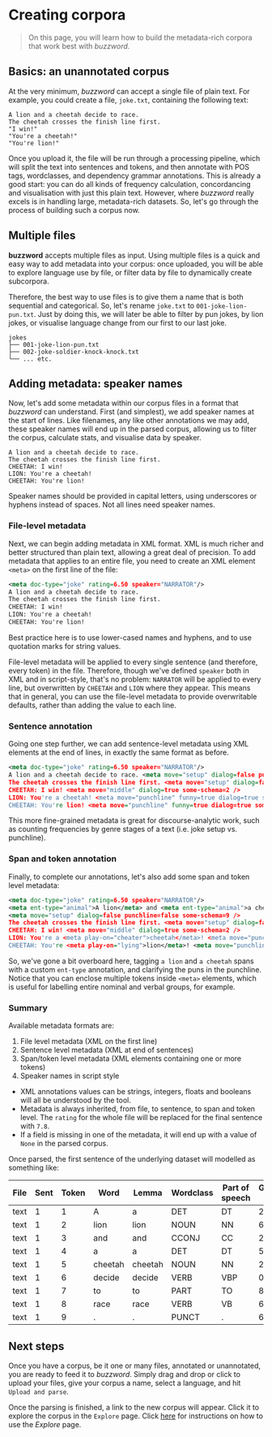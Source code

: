 # Creating corpora

> On this page, you will learn how to build the metadata-rich corpora that work best with *buzzword*.

## Basics: an unannotated corpus

At the very minimum, *buzzword* can accept a single file of plain text. For example, you could create a file, `joke.txt`, containing the following text:

```text
A lion and a cheetah decide to race.      
The cheetah crosses the finish line first.
"I win!"
"You're a cheetah!"
"You're lion!"
```

Once you upload it, the file will be run through a processing pipeline, which will split the text into sentences and tokens, and then annotate with POS tags, wordclasses, and dependency grammar annotations. This is already a good start: you can do all kinds of frequency calculation, concordancing and visualisation with just this plain text. However, where *buzzword* really excels is in handling large, metadata-rich datasets. So, let's go through the process of building such a corpus now.

## Multiple files

**buzzword** accepts multiple files as input. Using multiple files is a quick and easy way to add metadata into your corpus: once uploaded, you will be able to explore language use by file, or filter data by file to dynamically create subcorpora.

Therefore, the best way to use files is to give them a name that is both sequential and categorical. So, let's rename `joke.txt` to `001-joke-lion-pun.txt`. Just by doing this, we will later be able to filter by pun jokes, by lion jokes, or visualise language change from our first to our last joke.

```text
jokes
├── 001-joke-lion-pun.txt
├── 002-joke-soldier-knock-knock.txt
└── ... etc.
```

## Adding metadata: speaker names

Now, let's add some metadata within our corpus files in a format that *buzzword* can understand. First (and simplest), we add speaker names at the start of lines. Like filenames, any like other annotations we may add, these speaker names will end up in the parsed corpus, allowing us to filter the corpus, calculate stats, and visualise data by speaker.

```text
A lion and a cheetah decide to race. 
The cheetah crosses the finish line first.
CHEETAH: I win!
LION: You're a cheetah!
CHEETAH: You're lion!
```

Speaker names should be provided in capital letters, using underscores or hyphens instead of spaces. Not all lines need speaker names.

### File-level metadata

Next, we can begin adding metadata in XML format. XML is much richer and better structured than plain text, allowing a great deal of precision. To add metadata that applies to an entire file, you need to create an XML element `<meta>` on the first line of the file:


```xml
<meta doc-type="joke" rating=6.50 speaker="NARRATOR"/>
A lion and a cheetah decide to race. 
The cheetah crosses the finish line first.
CHEETAH: I win!
LION: You're a cheetah!
CHEETAH: You're lion!
```

Best practice here is to use lower-cased names and hyphens, and to use quotation marks for string values. 

File-level metadata will be applied to every single sentence (and therefore, every token) in the file. Therefore, though we've defined `speaker` both in XML and in script-style, that's no problem: `NARRATOR` will be applied to every line, but overwritten by `CHEETAH` and `LION` where they appear. This means that in general, you can use the file-level metadata to provide overwritable defaults, rather than adding the value to each line.

### Sentence annotation

Going one step further, we can add sentence-level metadata using XML elements at the end of lines, in exactly the same format as before.

```xml
<meta doc-type="joke" rating=6.50 speaker="NARRATOR"/>
A lion and a cheetah decide to race. <meta move="setup" dialog=false punchline=false some-schema=9 />
The cheetah crosses the finish line first. <meta move="setup" dialog=false punchline=false />
CHEETAH: I win! <meta move="middle" dialog=true some-schema=2 />
LION: You're a cheetah! <meta move="punchline" funny=true dialog=true some-schema=3 />
CHEETAH: You're lion! <meta move="punchline" funny=true dialog=true some-schema=4 rating=7.8 />
```

This more fine-grained metadata is great for discourse-analytic work, such as counting frequencies by genre stages of a text (i.e. joke setup vs. punchline).

### Span and token annotation

Finally, to complete our annotations, let's also add some span and token level metadata:

```xml
<meta doc-type="joke" rating=6.50 speaker="NARRATOR"/>
<meta ent-type="animal">A lion</meta> and <meta ent-type="animal">a cheetah</meta> decide to race. 
<meta move="setup" dialog=false punchline=false some-schema=9 />
The cheetah crosses the finish line first. <meta move="setup" dialog=false punchline=false />
CHEETAH: I win! <meta move="middle" dialog=true some-schema=2 />
LION: You're a <meta play-on="cheater">cheetah</meta>! <meta move="punchline" funny=true dialog=true some-schema=3 />
CHEETAH: You're <meta play-on="lying">lion</meta>! <meta move="punchline" funny=true dialog=true some-schema=4 rating=7.8 />
```

So, we've gone a bit overboard here, tagging `a lion` and `a cheetah` spans with a custom `ent-type` annotation, and clarifying the puns in the punchline. Notice that you can enclose multiple tokens inside `<meta>` elements, which is useful for labelling entire nominal and verbal groups, for example.

### Summary

Available metadata formats are:

1. File level metadata (XML on the first line)
2. Sentence level metadata (XML at end of sentences)
3. Span/token level metadata (XML elements containing one or more tokens)
4. Speaker names in script style

* XML annotations values can be strings, integers, floats and booleans will all be understood by the tool.
* Metadata is always inherited, from file, to sentence, to span and token level. The `rating` for the whole file will be replaced for the final sentence with `7.8`.
* If a field is missing in one of the metadata, it will end up with a value of `None` in the parsed corpus. 

Once parsed, the first sentence of the underlying dataset will modelled as something like:

| File     | Sent   | Token   | Word    | Lemma   | Wordclass   | Part of speech   |   Governor index | Dependency role   | e   | dialog   | doc_type   |   ent_id | ent_iob   | ent_type   | funny   | move   | play_on   | punchline   |   rating |   sent_id |   sent_len |   some_schema | Speaker   |
|------|----|----|---------|---------|-------------|------------------|------------------|-------------------|-----|----------|------------|----------|-----------|------------|---------|--------|-----------|-------------|----------|-----------|------------|---------------|-----------|
| text |  1 |  1 | A       | a       | DET         | DT               |                2 | det               | _   | False    | joke       |        0 | O         |            | _       | setup  | _         | False       |      6.5 |         1 |          9 |             9 | NARRATOR  |
| text |  1 |  2 | lion    | lion    | NOUN        | NN               |                6 | nsubj             | _   | False    | joke       |        0 | O         | animal     | _       | setup  | _         | False       |      6.5 |         1 |          9 |             9 | NARRATOR  |
| text |  1 |  3 | and     | and     | CCONJ       | CC               |                2 | cc                | _   | False    | joke       |        0 | O         |            | _       | setup  | _         | False       |      6.5 |         1 |          9 |             9 | NARRATOR  |
| text |  1 |  4 | a       | a       | DET         | DT               |                5 | det               | _   | False    | joke       |        0 | O         |            | _       | setup  | _         | False       |      6.5 |         1 |          9 |             9 | NARRATOR  |
| text |  1 |  5 | cheetah | cheetah | NOUN        | NN               |                2 | conj              | _   | False    | joke       |        0 | O         | animal     | _       | setup  | _         | False       |      6.5 |         1 |          9 |             9 | NARRATOR  |
| text |  1 |  6 | decide  | decide  | VERB        | VBP              |                0 | ROOT              | _   | False    | joke       |        0 | O         |            | _       | setup  | _         | False       |      6.5 |         1 |          9 |             9 | NARRATOR  |
| text |  1 |  7 | to      | to      | PART        | TO               |                8 | aux               | _   | False    | joke       |        0 | O         |            | _       | setup  | _         | False       |      6.5 |         1 |          9 |             9 | NARRATOR  |
| text |  1 |  8 | race    | race    | VERB        | VB               |                6 | xcomp             | _   | False    | joke       |        0 | O         |            | _       | setup  | _         | False       |      6.5 |         1 |          9 |             9 | NARRATOR  |
| text |  1 |  9 | .       | .       | PUNCT       | .                |                6 | punct             | _   | False    | joke       |        0 | O         |            | _       | setup  | _         | False       |      6.5 |         1 |          9 |             9 | NARRATOR  |

## Next steps

Once you have a corpus, be it one or many files, annotated or unannotated, you are ready to feed it to *buzzword*. Simply drag and drop or click to upload your files, give your corpus a name, select a language, and hit `Upload and parse`. 

Once the parsing is finished, a link to the new corpus will appear. Click it to explore the corpus in the `Explore` page. Click [here](/guide) for instructions on how to use the *Explore* page.